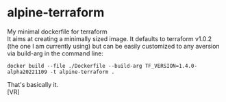 # alpine-terraform
My minimal dockerfile for terraform  
It aims at creating a minimally sized image.
It defaults to terraform v1.0.2 (the one I am currently using) but can be easily customized to any aversion via build-arg in the command line:
```
docker build --file ./Dockerfile --build-arg TF_VERSION=1.4.0-alpha20221109 -t alpine-terraform .
```
That's basically it.  
[VR]
